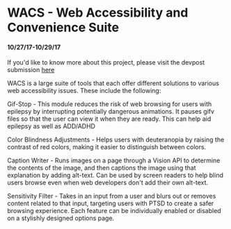 # WACS - Web Accessibility and Convenience Suite
#### 10/27/17-10/29/17

If you'd like to know more about this project, please visit the devpost submission [here](https://devpost.com/software/wacs-web-accessibility-and-convenience-suite) 


WACS is a large suite of tools that each offer different solutions to various web accessibility issues. These include the following:

Gif-Stop - This module reduces the risk of web browsing for users with epilepsy by interrupting potentially dangerous animations. It pauses gifv files so that the user can view it when they are ready. This can help aid epilepsy as well as ADD/ADHD

Color Blindness Adjustments - Helps users with deuteranopia by raising the contrast of red colors, making it easier to distinguish between colors.

Caption Writer - Runs images on a page through a Vision API to determine the contents of the image, and then captions the image using that explanation by adding alt-text. Can be used by screen readers to help blind users browse even when web developers don't add their own alt-text.

Sensitivity Filter - Takes in an input from a user and blurs out or removes content related to that input, targeting users with PTSD to create a safer browsing experience.
Each feature can be individually enabled or disabled on a stylishly designed options page.
